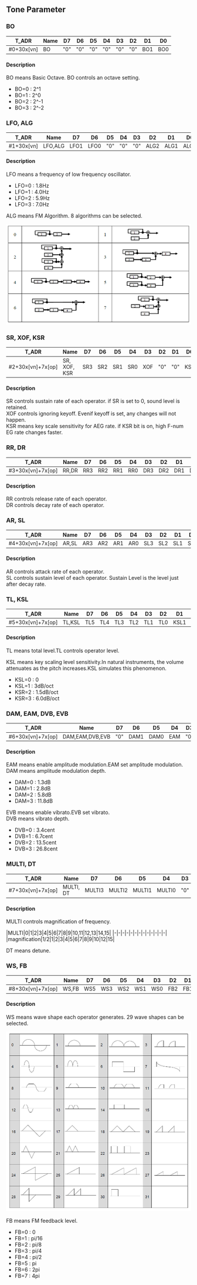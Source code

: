 ## Tone Parameter

### BO

|T_ADR|Name|D7|D6|D5|D4|D3|D2|D1|D0|
|-|-|-|-|-|-|-|-|-|-|
|#0+30x[vn]|BO|"0"|"0"|"0"|"0"|"0"|"0"|BO1|BO0|

#### Description
BO means Basic Octave. BO controls an octave setting.

+ BO=0 : 2^1
+ BO=1 : 2^0
+ BO=2 : 2^-1
+ BO=3 : 2^-2

### LFO, ALG

|T_ADR|Name|D7|D6|D5|D4|D3|D2|D1|D0|
|-|-|-|-|-|-|-|-|-|-|
|#1+30x[vn]|LFO,ALG|LFO1|LFO0|"0"|"0"|"0"|ALG2|ALG1|ALG0|

#### Description

LFO means a frequency of low frequency oscillator.

+ LFO=0 : 1.8Hz
+ LFO=1 : 4.0Hz
+ LFO=2 : 5.9Hz
+ LFO=3 : 7.0Hz

ALG means FM Algorithm. 8 algorithms can be selected.

![FM Algorithm](algo.png)


### SR, XOF, KSR

|T_ADR|Name|D7|D6|D5|D4|D3|D2|D1|D0|
|-|-|-|-|-|-|-|-|-|-|
|#2+30x[vn]+7x[op]|SR, XOF, KSR|SR3|SR2|SR1|SR0|XOF|"0"|"0"|KSR|

#### Description

SR controls sustain rate of each operator.
if SR is set to 0, sound level is retained.  
XOF controls ignoring keyoff.
Evenif keyoff is set, any changes will not happen.  
KSR means key scale sensitivity for AEG rate. if KSR bit is on, high F-num EG rate changes faster.


### RR, DR

|T_ADR|Name|D7|D6|D5|D4|D3|D2|D1|D0|
|-|-|-|-|-|-|-|-|-|-|
|#3+30x[vn]+7x[op]|RR,DR|RR3|RR2|RR1|RR0|DR3|DR2|DR1|DR0|

#### Description

RR controls release rate of each operator.  
DR controls decay rate of each operator.  

### AR, SL

|T_ADR|Name|D7|D6|D5|D4|D3|D2|D1|D0|
|-|-|-|-|-|-|-|-|-|-|
|#4+30x[vn]+7x[op]|AR,SL|AR3|AR2|AR1|AR0|SL3|SL2|SL1|SL0|

#### Description

AR controls attack rate of each operator.  
SL controls sustain level of each operator. Sustain Level is the level just after decay rate.

### TL, KSL

|T_ADR|Name|D7|D6|D5|D4|D3|D2|D1|D0|
|-|-|-|-|-|-|-|-|-|-|
|#5+30x[vn]+7x[op]|TL,KSL|TL5|TL4|TL3|TL2|TL1|TL0|KSL1|KSL0|

#### Description
TL means total level.TL controls operator level.  

KSL means key scaling level sensitivity.In natural instruments, the volume attenuates as the pitch increases.KSL simulates this phenomenon.
+ KSL=0 : 0
+ KSL=1 : 3dB/oct
+ KSR=2 : 1.5dB/oct
+ KSR=3 : 6.0dB/oct


### DAM, EAM, DVB, EVB

|T_ADR|Name|D7|D6|D5|D4|D3|D2|D1|D0|
|-|-|-|-|-|-|-|-|-|-|
|#6+30x[vn]+7x[op]|DAM,EAM,DVB,EVB|"0"|DAM1|DAM0|EAM|"0"|DVB1|DVB0|EVB|

#### Description

EAM means enable amplitude modulation.EAM set amplitude modulation.   
DAM means amplitude modulation depth.  
+ DAM=0 : 1.3dB
+ DAM=1 : 2.8dB
+ DAM=2 : 5.8dB
+ DAM=3 : 11.8dB

EVB means enable vibrato.EVB set vibrato.  
DVB means vibrato depth.
+ DVB=0 : 3.4cent
+ DVB=1 : 6.7cent
+ DVB=2 : 13.5cent
+ DVB=3 : 26.8cent


### MULTI, DT

|T_ADR|Name|D7|D6|D5|D4|D3|D2|D1|D0|
|-|-|-|-|-|-|-|-|-|-|
|#7+30x[vn]+7x[op]|MULTI, DT|MULTI3|MULTI2|MULTI1|MULTI0|"0"|DT2|DT1|DT0|

#### Description
MULTI controls magnification of frequency.  

|MULTI|0|1|2|3|4|5|6|7|8|9|10,11|12,13|14,15|
|-|-|-|-|-|-|-|-|-|-|-|-|-|
|magnification|1/2|1|2|3|4|5|6|7|8|9|10|12|15|

DT means detune.


### WS, FB

|T_ADR|Name|D7|D6|D5|D4|D3|D2|D1|D0|
|-|-|-|-|-|-|-|-|-|-|
|#8+30x[vn]+7x[op]|WS,FB|WS5|WS3|WS2|WS1|WS0|FB2|FB1|FB0|

#### Description
WS means wave shape each operator generates.
29 wave shapes can be selected.  

![wave shapes](ws.png)

FB means FM feedback level.
+ FB=0 : 0
+ FB=1 : pi/16
+ FB=2 : pi/8
+ FB=3 : pi/4
+ FB=4 : pi/2
+ FB=5 : pi
+ FB=6 : 2pi
+ FB=7 : 4pi



